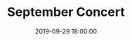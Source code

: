 ---
title: September Concert
date: 2019-09-29 18:00:00

venue:
  name: Maple Park Church
  address: 17620 60th Ave. W, Lynnwood, WA 98037
  url: https://www.maplepark.church/

program:
  -
    title: Overture to "Magic Flute"
    by: Mozart

  -
    title: "\"Nature's Realm\" Overture"
    by: Dvorak
  -
    title: "\"Othello\" Overture"
    by: Dvorak
  -
    title: Concerto for Miramba and Vibraphone
    by: Milhaud
    details: with soloist Ian Alvarez
---